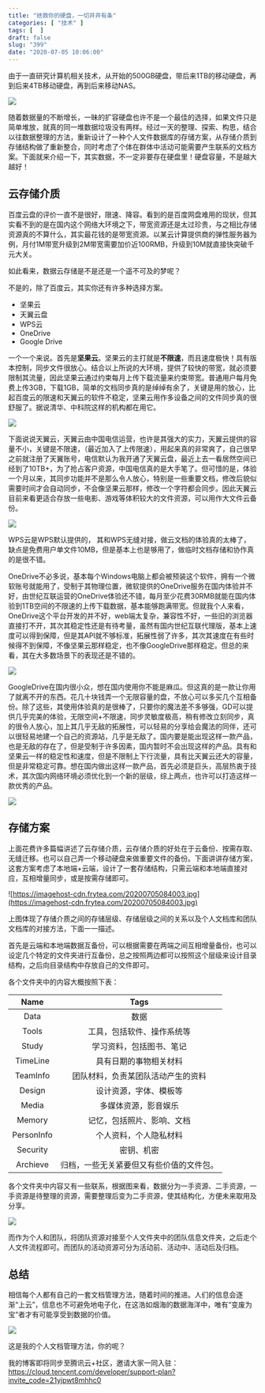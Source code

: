 ```yaml
---
title: "拯救你的硬盘，一切井井有条"
categories: [ "技术" ]
tags: [  ]
draft: false
slug: "399"
date: "2020-07-05 10:06:00"
---
```


由于一直研究计算机相关技术，从开始的500GB硬盘，带后来1TB的移动硬盘，再到后来4TB移动硬盘，再到后来移动NAS。

![](https://imagehost-cdn.frytea.com/images/archives/20200705100710.png)

随着数据量的不断增长，一昧的扩容硬盘也许不是一个最佳的选择，如果文件只是简单堆放，就真的同一堆数据垃圾没有两样。经过一天的整理、探索、构思，结合以往数据整理的方法，重新设计了一种个人文件数据库的存储方案，从存储介质到存储结构做了重新整合，同时考虑了个体在群体中活动可能需要产生联系的文档方案。下面就来介绍一下，其实数据，不一定非要存在硬盘里！硬盘容量，不是越大越好！

## 云存储介质

百度云盘的评价一直不是很好，限速、降容。看到的是百度网盘难用的现状，但其实看不到的是在国内这个网络大环境之下，带宽资源还是太过珍贵，与之相比存储资源真的不算什么，其实最花钱的是带宽资源。以某云计算提供商的弹性服务器为例，月付1M带宽升级到2M带宽需要加价近100RMB，升级到10M就直接快突破千元大关。

如此看来，数据云存储是不是还是一个遥不可及的梦呢？

不是的，除了百度云，其实你还有许多种选择方案。

- 坚果云
- 天翼云盘
- WPS云
- OneDrive
- Google Drive

一个一个来说。首先是**坚果云**。坚果云的主打就是**不限速**，而且速度极快！具有版本控制，同步文件很放心。结合以上所说的大环境，提供了较快的带宽，就必须要限制其流量，因此坚果云通过约束每月上传下载流量来约束带宽。普通用户每月免费上传3GB，下载1GB，简单的文档同步真的是绰绰有余了，关键是用的放心，比起百度云的限速和天翼云的软件不稳定，坚果云用作多设备之间的文件同步真的很舒服了。据说清华、中科院这样的机构都在用它。

![](https://imagehost-cdn.frytea.com/images/archives/20200705100841.png)

下面说说天翼云，天翼云由中国电信运营，也许是其强大的实力，天翼云提供的容量不小，关键是不限速，（最近加入了上传限速），用起来真的非常爽了，自己很早之前就注册了天翼账号，电信默认为我开通了天翼云盘，最近上去一看居然空间已经到了10TB+，为了抢占客户资源，中国电信真的是大手笔了。但可惜的是，体验一个月以来，其同步功能并不是那么令人放心，特别是一些重要文档，修改后貌似需要时间才会自动同步，不会像坚果云那样，修改一个字符都会同步。因此天翼云目前来看更适合存放一些电影、游戏等体积较大的文件资源，可以用作大文件云备份。

![](https://imagehost-cdn.frytea.com/images/archives/20200705100903.png)

WPS云是WPS默认提供的， 其和WPS无缝对接，做云文档的体验真的太棒了，缺点是免费用户单文件10MB，但是基本上也是够用了，做临时文档存储和协作真的是很不错。

OneDrive不必多说，基本每个Windows电脑上都会被预装这个软件，拥有一个微软账号就能用了，受制于其物理位置，微软提供的OneDrive服务在国内体验并不好，由世纪互联运营的OneDrive体验还不错，每月至少花费30RMB就能在国内体验到1TB空间的不限速的上传下载数据，基本能够跑满带宽。但就我个人来看，OneDrive这个平台开发的并不好，web端太复杂，兼容性不好，一些旧的浏览器直接打不开，其次其稳定性还是有待考量，虽然有国内世纪互联代理版，基本上速度可以得到保障，但是其API就不够标准，拓展性弱了许多，其次其速度在有些时候得不到保障，不像坚果云那样稳定，也不像GoogleDrive那样稳定。但总的来看，其在大多数场景下的表现还是不错的。

![](https://imagehost-cdn.frytea.com/images/archives/20200705100953.png)

GoogleDrive在国内很小众，想在国内使用你不能是麻瓜。但这真的是一款让你用了就离不开的东西。花几十块钱弄一个无限容量的盘，不放心可以多买几个互相备份。除了这些，其使用体验真的是很棒了，只要你的魔法差不多够强，GD可以提供几乎完美的体验，无限空间+不限速，同步灵敏度极高，稍有修改立刻同步，真的很令人放心，加上其几乎无敌的拓展性，可以轻易的分享给会魔法的同伴，还可以很轻易地建一个自己的资源站，几乎是无敌了。国内要是能出现这样一款产品，也是无敌的存在了，但是受制于许多因素，国内暂时不会出现这样的产品。具有和坚果云一样的稳定性和速度，但是不限制上下行流量，具有比天翼云还大的容量，但是非常稳定可靠。想在国内做出这样一款产品，首先必须是巨头，高层热衷于技术，其次国内网络环境必须优化到一个新的层级，综上两点，也许可以打造这样一款优秀的产品。

![](https://imagehost-cdn.frytea.com/images/archives/20200705101026.png)

## 存储方案

上面花费许多篇幅讲述了云存储介质，云存储介质的好处在于云备份、按需存取、无缝迁移。也可以自己弄一个移动硬盘来做重要文件的备份。下面讲讲存储方案，这套方案考虑了本地端+云端，设计了一套存储结构，只需云端和本地端直接对应，互相增量同步，或是按需存储即可。

![https://imagehost-cdn.frytea.com/20200705084003.jpg](https://imagehost-cdn.frytea.com/20200705084003.jpg)

上图体现了存储介质之间的存储层级、存储层级之间的关系以及个人文档库和团队文档库的对接方法，下面一一描述。

首先是云端和本地端数据互备份，可以根据需要在两端之间互相增量备份，也可以设定几个特定的文件夹进行互备份，总之按照两边都可以按照这个层级来设计目录结构，之后向目录结构中存放自己的文件即可。

各个文件夹中的内容大概按照下表：

Name | Tags
:--: | :--:
Data | 数据
Tools | 工具，包括软件、操作系统等
Study | 学习资料，包括图书、笔记
TimeLine | 具有日期的事物相关材料
TeamInfo | 团队材料，负责某团队活动产生的资料
Design | 设计资源，字体、模板等
Media | 多媒体资源，影音娱乐
Memory | 记忆，包括照片、影响、文档
PersonInfo | 个人资料，个人隐私材料
Security | 密钥、机密
Archieve | 归档，一些无关紧要但又有些价值的文件包。

各个文件夹中内容又有一些联系，根据图来看，数据分为一手资源、二手资源，一手资源是待整理的资源，需要整理后变为二手资源，使其结构化，方便未来取用及分享。

![](https://imagehost-cdn.frytea.com/images/archives/20200705101055.png)

而作为个人和团队，将团队资源对接至个人文件夹中的团队信息文件夹，之后走个人文件流程即可。而团队的活动资源可分为活动前、活动中、活动后及归档。

## 总结

相信每个人都有自己的一套文档管理方法，随着时间的推进。人们的信息会逐渐“上云”，信息也不可避免地电子化，在这浩如烟海的数据海洋中，唯有“变废为宝”者才有可能享受到数据的价值。

![](https://imagehost-cdn.frytea.com/images/archives/20200705101136.png)

这是我的个人文档管理方法，你的呢？

我的博客即将同步至腾讯云+社区，邀请大家一同入驻：https://cloud.tencent.com/developer/support-plan?invite_code=21yjpwt8mhhc0